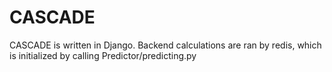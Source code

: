 # CASCADE
CASCADE is written in Django. Backend calculations are ran by redis, which is initialized by calling Predictor/predicting.py
